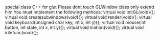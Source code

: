 special class C++ for glut
Please dont touch GLWindow class only extend him
You must implement the following methods:
		virtual void initGL(void){};
		virtual void createsubwindows(void){};
		virtual void render(void){};
		virtual void keyboard(unsigned char key, int x, int y){};
		virtual void mouse(int button, int state, int x, int y){};
		virtual void motion(void){};
		virtual void idlefunc(void){};
